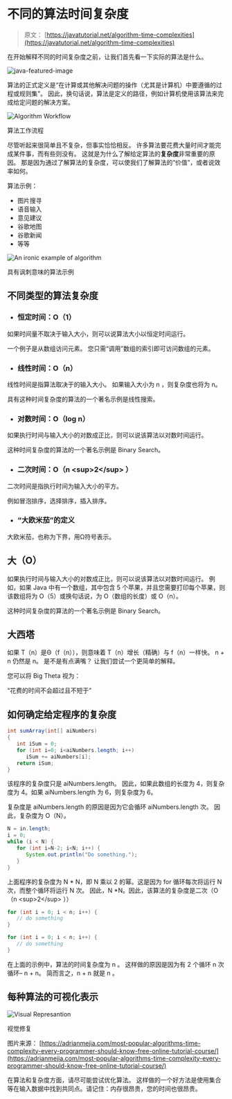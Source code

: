 # 不同的算法时间复杂度

> 原文： [https://javatutorial.net/algorithm-time-complexities](https://javatutorial.net/algorithm-time-complexities)

在开始解释不同的时间复杂度之前，让我们首先看一下实际的算法是什么。

![java-featured-image](img/e0db051dedc1179e7424b6d998a6a772.jpg)

算法的正式定义是“在计算或其他解决问题的操作（尤其是计算机）中要遵循的过程或规则集”。 因此，换句话说，算法是定义的路径，例如计算机使用该算法来完成给定问题的解决方案。

![Algorithm Workflow](img/d844ba1bd3ae526ae573a9bf040d773f.jpg)

算法工作流程

尽管听起来很简单且不复杂，但事实恰恰相反。 许多算法要花费大量时间才能完成某件事，而有些则没有。 这就是为什么了解给定算法的**复杂度**非常重要的原因。 那是因为通过了解算法的复杂度，可以使我们了解算法的“价值”，或者说效率如何。

算法示例：

*   图片搜寻
*   语音输入
*   意见建议
*   谷歌地图
*   谷歌新闻
*   等等

![An ironic example of algorithm](img/1c77c89f8da4b8da62b3c43012e0522a.jpg)

具有讽刺意味的算法示例

## 不同类型的算法复杂度

*   ### 恒定时间：O（1）

如果时间量不取决于输入大小，则可以说算法大小以恒定时间运行。

一个例子是从数组访问元素。 您只需“调用”数组的索引即可访问数组的元素。

*   ### 线性时间：O（n）

线性时间是指算法取决于的输入大小。 如果输入大小为 n ，则复杂度也将为 n。

具有这种时间复杂度的算法的一个著名示例是线性搜索。

*   ### 对数时间：O（log n）

如果执行时间与输入大小的对数成正比，则可以说该算法以对数时间运行。

这种时间复杂度的算法的一个著名示例是 Binary Search。

*   ### 二次时间：O（n &lt;sup&gt;2&lt;/sup&gt; ）

二次时间是指执行时间为输入大小的平方。

例如冒泡排序，选择排序，插入排序。

*   ### “大欧米茄”的定义

大欧米茄，也称为下界，用Ω符号表示。

## 大（O）

如果执行时间与输入大小的对数成正比，则可以说该算法以对数时间运行。 例如，如果 Java 中有一个数组，其中包含 5 个苹果，并且您需要打印每个苹果，则该数组将为 O（5）或换句话说，为 O（数组的长度）或 O（n）。

这种时间复杂度的算法的一个著名示例是 Binary Search。

## 大西塔

如果 T（n）是Θ（f（n）），则意味着 T（n）增长（精确）与 f（n）一样快。 n + n 仍然是 n。 是不是有点满嘴？ 让我们尝试一个更简单的解释。

您可以将 Big Theta 视为：

“花费的时间不会超过且不短于”

## 如何确定给定程序的复杂度

```java
int sumArray(int[] aiNumbers)
{
   int iSum = 0;
   for (int i=0; i<aiNumbers.length; i++)
      iSum += aiNumbers[i];
   return iSum;
}
```

该程序的复杂度只是 aiNumbers.length。 因此，如果此数组的长度为 4，则复杂度为 4。如果 aiNumbers.length 为 6，则复杂度为 6。

复杂度是 aiNumbers.length 的原因是因为它会循环 aiNumbers.length 次。 因此，复杂度为 O（N）。

```java
N = in.length;
i = 0;
while (i < N) { 
   for (int i=N-2; i<N; i++) {
      System.out.println("Do something.");
   }
}
```

上面程序的复杂度为 N * N，即 N 乘以 2 的幂。这是因为 for 循环每次将运行 N 次，而整个循环将运行 N 次。 因此，N *N。因此，该算法的复杂度是二次（O（n &lt;sup&gt;2&lt;/sup&gt; ））

```java
for (int i = 0; i < n; i++) {
   // do something
}

for (int i = 0; i < n; i++) {
   // do something
}
```

在上面的示例中，算法的时间复杂度为 n 。 这样做的原因是因为有 2 个循环 n 次循环– n + n。 简而言之，n + n 就是 n 。

## 每种算法的可视化表示

![Visual Represantion](img/75d78d34a85f1639c3ccd6bff1bb4759.jpg)

视觉修复

图片来源： [https://adrianmejia.com/most-popular-algorithms-time-complexity-every-programmer-should-know-free-online-tutorial-course/](https://adrianmejia.com/most-popular-algorithms-time-complexity-every-programmer-should-know-free-online-tutorial-course/)

在算法和复杂度方面，请尽可能尝试优化算法。 这样做的一个好方法是使用集合等在输入数据中找到共同点。请记住：内存很昂贵，您的时间也很昂贵。